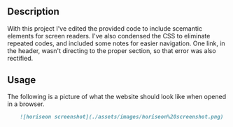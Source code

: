 # <horiseonJAL>

## Description

With this project I've edited the provided code to include scemantic elements for screen readers. I've also condensed the CSS to eliminate repeated codes, and included some notes for easier navigation. One link, in the header, wasn't directing to the proper section, so that error was also rectified. 

## Usage
The following is a picture of what the website should look like when opened in a browser. 
```md
    ![horiseon screenshot](./assets/images/horiseon%20screenshot.png)
```
